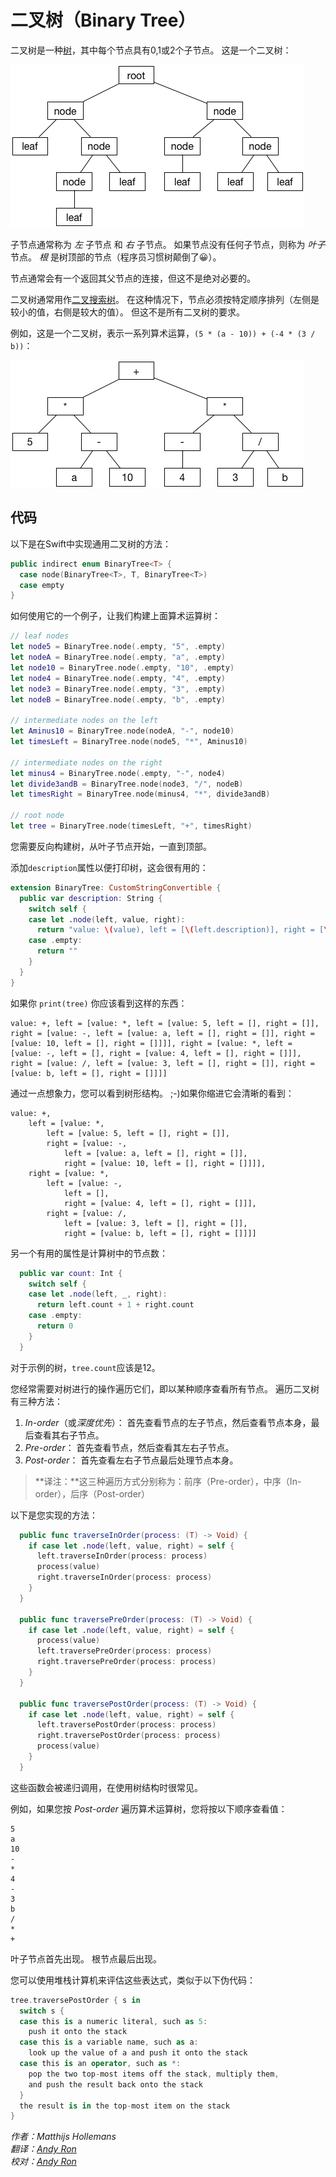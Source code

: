 # 二叉树（Binary Tree）

二叉树是一种[树](../Tree/)，其中每个节点具有0,1或2个子节点。 这是一个二叉树：

![一个二叉树](Images/BinaryTree.png)

子节点通常称为 *左* 子节点 和 *右* 子节点。 如果节点没有任何子节点，则称为 *叶子*节点。 *根* 是树顶部的节点（程序员习惯树颠倒了😀）。

节点通常会有一个返回其父节点的连接，但这不是绝对必要的。

二叉树通常用作[二叉搜索树](../Binary%20Search%20Tree/)。 在这种情况下，节点必须按特定顺序排列（左侧是较小的值，右侧是较大的值）。 但这不是所有二叉树的要求。

例如，这是一个二叉树，表示一系列算术运算，`(5 * (a - 10)) + (-4 * (3 / b))`：

![一个二叉树](Images/Operations.png)

## 代码

以下是在Swift中实现通用二叉树的方法：

```swift
public indirect enum BinaryTree<T> {
  case node(BinaryTree<T>, T, BinaryTree<T>)
  case empty
}
```

如何使用它的一个例子，让我们构建上面算术运算树：

```swift
// leaf nodes
let node5 = BinaryTree.node(.empty, "5", .empty)
let nodeA = BinaryTree.node(.empty, "a", .empty)
let node10 = BinaryTree.node(.empty, "10", .empty)
let node4 = BinaryTree.node(.empty, "4", .empty)
let node3 = BinaryTree.node(.empty, "3", .empty)
let nodeB = BinaryTree.node(.empty, "b", .empty)

// intermediate nodes on the left
let Aminus10 = BinaryTree.node(nodeA, "-", node10)
let timesLeft = BinaryTree.node(node5, "*", Aminus10)

// intermediate nodes on the right
let minus4 = BinaryTree.node(.empty, "-", node4)
let divide3andB = BinaryTree.node(node3, "/", nodeB)
let timesRight = BinaryTree.node(minus4, "*", divide3andB)

// root node
let tree = BinaryTree.node(timesLeft, "+", timesRight)
```

您需要反向构建树，从叶子节点开始，一直到顶部。

添加`description`属性以便打印树，这会很有用的：

```swift
extension BinaryTree: CustomStringConvertible {
  public var description: String {
    switch self {
    case let .node(left, value, right):
      return "value: \(value), left = [\(left.description)], right = [\(right.description)]"
    case .empty:
      return ""
    }
  }
}
```

如果你 `print(tree)` 你应该看到这样的东西：

	value: +, left = [value: *, left = [value: 5, left = [], right = []], right = [value: -, left = [value: a, left = [], right = []], right = [value: 10, left = [], right = []]]], right = [value: *, left = [value: -, left = [], right = [value: 4, left = [], right = []]], right = [value: /, left = [value: 3, left = [], right = []], right = [value: b, left = [], right = []]]]

通过一点想象力，您可以看到树形结构。 ;-)如果你缩进它会清晰的看到：

	value: +, 
		left = [value: *, 
			left = [value: 5, left = [], right = []], 
			right = [value: -, 
				left = [value: a, left = [], right = []], 
				right = [value: 10, left = [], right = []]]], 
		right = [value: *, 
			left = [value: -, 
				left = [], 
				right = [value: 4, left = [], right = []]], 
			right = [value: /, 
				left = [value: 3, left = [], right = []], 
				right = [value: b, left = [], right = []]]]

另一个有用的属性是计算树中的节点数：

```swift
  public var count: Int {
    switch self {
    case let .node(left, _, right):
      return left.count + 1 + right.count
    case .empty:
      return 0
    }
  }
```

对于示例的树，`tree.count`应该是12。

您经常需要对树进行的操作遍历它们，即以某种顺序查看所有节点。 遍历二叉树有三种方法：

1. *In-order*（或*深度优先*）： 首先查看节点的左子节点，然后查看节点本身，最后查看其右子节点。
2. *Pre-order*： 首先查看节点，然后查看其左右子节点。
3. *Post-order*： 首先查看左右子节点最后处理节点本身。

> **译注：**这三种遍历方式分别称为：前序（Pre-order），中序（In-order），后序（Post-order）

以下是您实现的方法：

```swift
  public func traverseInOrder(process: (T) -> Void) {
    if case let .node(left, value, right) = self {
      left.traverseInOrder(process: process)
      process(value)
      right.traverseInOrder(process: process)
    }
  }
  
  public func traversePreOrder(process: (T) -> Void) {
    if case let .node(left, value, right) = self {
      process(value)
      left.traversePreOrder(process: process)
      right.traversePreOrder(process: process)
    }
  }
  
  public func traversePostOrder(process: (T) -> Void) {
    if case let .node(left, value, right) = self {
      left.traversePostOrder(process: process)
      right.traversePostOrder(process: process)
      process(value)
    }
  }
```

这些函数会被递归调用，在使用树结构时很常见。

例如，如果您按 *Post-order* 遍历算术运算树，您将按以下顺序查看值：

	5
	a
	10
	-
	*
	4
	-
	3
	b
	/
	*
	+

叶子节点首先出现。 根节点最后出现。

您可以使用堆栈计算机来评估这些表达式，类似于以下伪代码：

```swift
tree.traversePostOrder { s in 
  switch s {
  case this is a numeric literal, such as 5:
    push it onto the stack
  case this is a variable name, such as a:
    look up the value of a and push it onto the stack
  case this is an operator, such as *:
    pop the two top-most items off the stack, multiply them,
    and push the result back onto the stack
  }
  the result is in the top-most item on the stack
}
```

*作者：Matthijs Hollemans*  
*翻译：[Andy Ron](https://github.com/andyRon)*  
*校对：[Andy Ron](https://github.com/andyRon)*
